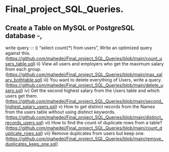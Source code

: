 # Final_project_SQL_Queries.


## Create a Table on MySQL or PostgreSQL database -,
write query ::: 
i) “select count(*) from users”, Write an optimized query against this.(https://github.com/mahedei/Final_project_SQL_Queries/blob/main/count_users_table.sql)
ii) View all users and employers who get the maximum salary from each group.(https://github.com/mahedei/Final_project_SQL_Queries/blob/main/max_salary_bothtable.sql)
iii) You want to delete everything of Users, write a query.(https://github.com/mahedei/Final_project_SQL_Queries/blob/main/delete_users.sql)
iv) Get the second highest salary from the Users table and which users get them.(https://github.com/mahedei/Final_project_SQL_Queries/blob/main/second_highest_salary_users.sql)
v) How to get distinct records from the Names from the users table without using distinct keywords.(https://github.com/mahedei/Final_project_SQL_Queries/blob/main/distinct_records_users.sql)
vi) How to find the count of duplicate rows from a table?(https://github.com/mahedei/Final_project_SQL_Queries/blob/main/count_duplicate_rows.sql)
vii) Remove duplicates from users but keep one.(https://github.com/mahedei/Final_project_SQL_Queries/blob/main/remove_duplicates_keep_one.sql)

